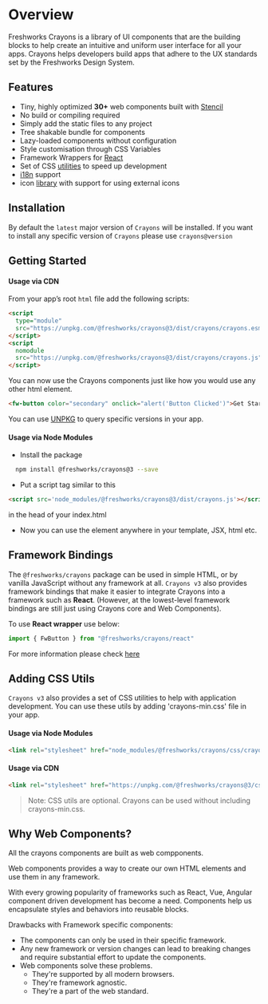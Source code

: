 # Overview

Freshworks Crayons is a library of UI components that are the building blocks to help create an intuitive and uniform user interface for all your apps. Crayons helps developers build apps that adhere to the UX standards set by the Freshworks Design System.

## Features

* Tiny, highly optimized **30+** web components built with [Stencil](https://stenciljs.com/)
* No build or compiling required
* Simply add the static files to any project
* Tree shakable bundle for components
* Lazy-loaded components without configuration
* Style customisation through CSS Variables
* Framework Wrappers for [React](https://crayons-v3.netlify.app/frameworks/react)
* Set of CSS [utilities](https://crayons-v3.netlify.app/introduction/#adding-css-utils) to speed up development 
* [i18n](https://crayons-v3.netlify.app/utilities/i18n) support
* icon [library](https://crayons-v3.netlify.app/components/icon) with support for using external icons

## Installation
By default the `latest` major version of `Crayons` will be installed. If you want to install any specific version of `Crayons` please use `crayons@version`

## Getting Started

#### Usage via CDN
From your app’s root `html` file add the following scripts: 

```html
<script
  type="module"
  src="https://unpkg.com/@freshworks/crayons@3/dist/crayons/crayons.esm.js">
</script>
<script
  nomodule
  src="https://unpkg.com/@freshworks/crayons@3/dist/crayons/crayons.js">
</script>
```

You can now use the Crayons components just like how you would use any other html element.

```html live
<fw-button color="secondary" onclick="alert('Button Clicked')">Get Started</fw-button>
```

You can use [UNPKG](https://unpkg.com/) to query specific versions in your app.

#### Usage via Node Modules
 - Install the package 
```bash
  npm install @freshworks/crayons@3 --save
```
 - Put a script tag similar to this 
```html
<script src='node_modules/@freshworks/crayons@3/dist/crayons.js'></script>
``` 
in the head of your index.html
 - Now you can use the element anywhere in your template, JSX, html etc.

## Framework Bindings

The `@freshworks/crayons` package can be used in simple HTML, or by vanilla JavaScript without any framework at all. `Crayons v3` also provides framework bindings that make it easier to integrate Crayons into a framework such as **React**. (However, at the lowest-level framework bindings are still just using Crayons core and Web Components).

To use **React wrapper** use below:
```js
import { FwButton } from "@freshworks/crayons/react"
```
For more information please check [here](https://crayons-v3.netlify.app/frameworks/react)


## Adding CSS Utils

`Crayons v3` also provides a set of CSS utilities to help with application development. You can use these utils by adding 'crayons-min.css' file in your app. 

#### Usage via Node Modules
```html
<link rel="stylesheet" href="node_modules/@freshworks/crayons/css/crayons-min.css">
```
#### Usage via CDN
```html
<link rel="stylesheet" href="https://unpkg.com/@freshworks/crayons@3/css/crayons-min.css">
```

> Note: CSS utils are optional. Crayons can be used without including crayons-min.css.

## Why Web Components?

All the crayons components are built as web compponents.

Web components provides a way to create our own HTML elements and use them in any framework.

With every growing popularity of frameworks such as React, Vue, Angular component driven development has become a need. Components help us encapsulate styles and behaviors into reusable blocks. 

Drawbacks with Framework specific components:

  - The components can only be used in their specific framework.
  - Any new framework or version changes can lead to breaking changes and require substantial effort to update the components.
  - Web components solve these problems. 
    - They're supported by all modern browsers.
    - They're framework agnostic.
    - They're a part of the web standard. 
